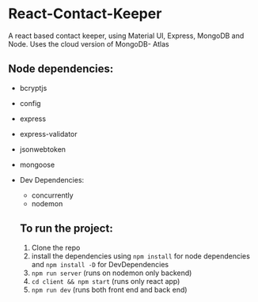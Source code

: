 # React-Contact-Keeper
A react based contact keeper, using Material UI, Express, MongoDB and Node.
Uses the cloud version of MongoDB- Atlas

## Node dependencies:
- bcryptjs
- config
- express
- express-validator
- jsonwebtoken
- mongoose
- Dev Dependencies:
  - concurrently
  - nodemon
  
  ## To run the project:
  1. Clone the repo
  2. install the dependencies using `npm install` for node dependencies and `npm install -D` for DevDependencies
  3. `npm run server` (runs on nodemon only backend)
  4. `cd client && npm start` (runs only react app)
  5. `npm run dev` (runs both front end and back end)
